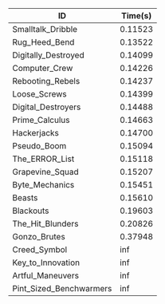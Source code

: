 |ID|Time(s)|
|-|-|
|Smalltalk_Dribble|0.11523|
|Rug_Heed_Bend|0.13522|
|Digitally_Destroyed|0.14099|
|Computer_Crew|0.14226|
|Rebooting_Rebels|0.14237|
|Loose_Screws|0.14399|
|Digital_Destroyers|0.14488|
|Prime_Calculus|0.14663|
|Hackerjacks|0.14700|
|Pseudo_Boom|0.15094|
|The_ERROR_List|0.15118|
|Grapevine_Squad|0.15207|
|Byte_Mechanics|0.15451|
|Beasts|0.15610|
|Blackouts|0.19603|
|The_Hit_Blunders|0.20826|
|Gonzo_Brutes|0.37948|
|Creed_Symbol|inf|
|Key_to_Innovation|inf|
|Artful_Maneuvers|inf|
|Pint_Sized_Benchwarmers|inf|
